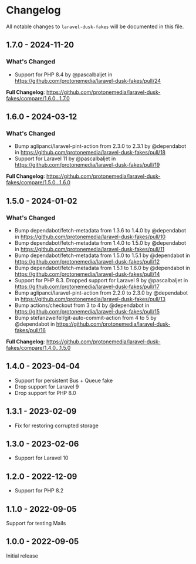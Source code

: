 # Changelog

All notable changes to `laravel-dusk-fakes` will be documented in this file.

## 1.7.0 - 2024-11-20

### What's Changed

* Support for PHP 8.4 by @pascalbaljet in https://github.com/protonemedia/laravel-dusk-fakes/pull/24

**Full Changelog**: https://github.com/protonemedia/laravel-dusk-fakes/compare/1.6.0...1.7.0

## 1.6.0 - 2024-03-12

### What's Changed

* Bump aglipanci/laravel-pint-action from 2.3.0 to 2.3.1 by @dependabot in https://github.com/protonemedia/laravel-dusk-fakes/pull/18
* Support for Laravel 11 by @pascalbaljet in https://github.com/protonemedia/laravel-dusk-fakes/pull/19

**Full Changelog**: https://github.com/protonemedia/laravel-dusk-fakes/compare/1.5.0...1.6.0

## 1.5.0 - 2024-01-02

### What's Changed

* Bump dependabot/fetch-metadata from 1.3.6 to 1.4.0 by @dependabot in https://github.com/protonemedia/laravel-dusk-fakes/pull/10
* Bump dependabot/fetch-metadata from 1.4.0 to 1.5.0 by @dependabot in https://github.com/protonemedia/laravel-dusk-fakes/pull/11
* Bump dependabot/fetch-metadata from 1.5.0 to 1.5.1 by @dependabot in https://github.com/protonemedia/laravel-dusk-fakes/pull/12
* Bump dependabot/fetch-metadata from 1.5.1 to 1.6.0 by @dependabot in https://github.com/protonemedia/laravel-dusk-fakes/pull/14
* Support for PHP 8.3. Dropped support for Laravel 9 by @pascalbaljet in https://github.com/protonemedia/laravel-dusk-fakes/pull/17
* Bump aglipanci/laravel-pint-action from 2.2.0 to 2.3.0 by @dependabot in https://github.com/protonemedia/laravel-dusk-fakes/pull/13
* Bump actions/checkout from 3 to 4 by @dependabot in https://github.com/protonemedia/laravel-dusk-fakes/pull/15
* Bump stefanzweifel/git-auto-commit-action from 4 to 5 by @dependabot in https://github.com/protonemedia/laravel-dusk-fakes/pull/16

**Full Changelog**: https://github.com/protonemedia/laravel-dusk-fakes/compare/1.4.0...1.5.0

## 1.4.0 - 2023-04-04

- Support for persistent Bus + Queue fake
- Drop support for Laravel 9
- Drop support for PHP 8.0

## 1.3.1 - 2023-02-09

- Fix for restoring corrupted storage

## 1.3.0 - 2023-02-06

- Support for Laravel 10

## 1.2.0 - 2022-12-09

- Support for PHP 8.2

## 1.1.0 - 2022-09-05

Support for testing Mails

## 1.0.0 - 2022-09-05

Initial release
